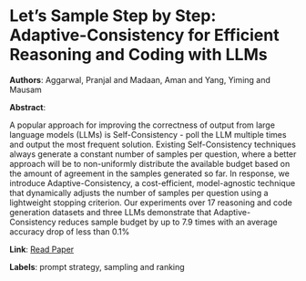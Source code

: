 # Let’s Sample Step by Step: Adaptive-Consistency for Efficient Reasoning and Coding with LLMs

**Authors**: Aggarwal, Pranjal and Madaan, Aman and Yang, Yiming and Mausam

**Abstract**:

A popular approach for improving the correctness of output from large language models (LLMs) is Self-Consistency - poll the LLM multiple times and output the most frequent solution. Existing Self-Consistency techniques always generate a constant number of samples per question, where a better approach will be to non-uniformly distribute the available budget based on the amount of agreement in the samples generated so far. In response, we introduce Adaptive-Consistency, a cost-efficient, model-agnostic technique that dynamically adjusts the number of samples per question using a lightweight stopping criterion. Our experiments over 17 reasoning and code generation datasets and three LLMs demonstrate that Adaptive-Consistency reduces sample budget by up to 7.9 times with an average accuracy drop of less than 0.1%

**Link**: [Read Paper](https://doi.org/10.18653/v1/2023.emnlp-main.761)

**Labels**: prompt strategy, sampling and ranking
